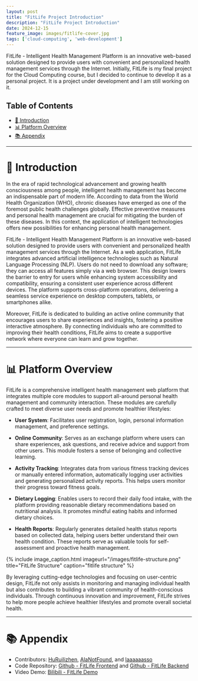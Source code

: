 ```yaml
---
layout: post
title: "FitLife Project Introduction"
description: "FitLife Project Introduction"
date: 2024-12-15
feature_image: images/fitlife-cover.jpg
tags: ['cloud-computing', 'web-development']
---
```


FitLife - Intelligent Health Management Platform is an innovative web-based solution designed to provide users with convenient and personalized health management services through the Internet. Initially, FitLife is my final project for the Cloud Computing course, but I decided to continue to develop it as a personal project. It is a project under development and I am still working on it.

<!--more-->

## Table of Contents
- [📝 Introduction](#-introduction)
- [📊 Platform Overview](#-platform-overview)
- [📚 Appendix](#-appendix)

---

# 📝 Introduction

In the era of rapid technological advancement and growing health consciousness among people, intelligent health management has become an indispensable part of modern life. According to data from the World Health Organization (WHO), chronic diseases have emerged as one of the foremost public health challenges globally. Effective preventive measures and personal health management are crucial for mitigating the burden of these diseases. In this context, the application of intelligent technologies offers new possibilities for enhancing personal health management.

FitLife - Intelligent Health Management Platform is an innovative web-based solution designed to provide users with convenient and personalized health management services through the Internet. As a web application, FitLife integrates advanced artificial intelligence technologies such as Natural Language Processing (NLP). Users do not need to download any software; they can access all features simply via a web browser. This design lowers the barrier to entry for users while enhancing system accessibility and compatibility, ensuring a consistent user experience across different devices. The platform supports cross-platform operations, delivering a seamless service experience on desktop computers, tablets, or smartphones alike.

Moreover, FitLife is dedicated to building an active online community that encourages users to share experiences and insights, fostering a positive interactive atmosphere. By connecting individuals who are committed to improving their health conditions, FitLife aims to create a supportive network where everyone can learn and grow together.

---

# 📊 Platform Overview

FitLife is a comprehensive intelligent health management web platform that integrates multiple core modules to support all-around personal health management and community interaction. These modules are carefully crafted to meet diverse user needs and promote healthier lifestyles:

- **User System**: Facilitates user registration, login, personal information management, and preference settings.
  
- **Online Community**: Serves as an exchange platform where users can share experiences, ask questions, and receive advice and support from other users. This module fosters a sense of belonging and collective learning.

- **Activity Tracking**: Integrates data from various fitness tracking devices or manually entered information, automatically logging user activities and generating personalized activity reports. This helps users monitor their progress toward fitness goals.

- **Dietary Logging**: Enables users to record their daily food intake, with the platform providing reasonable dietary recommendations based on nutritional analysis. It promotes mindful eating habits and informed dietary choices.

- **Health Reports**: Regularly generates detailed health status reports based on collected data, helping users better understand their own health condition. These reports serve as valuable tools for self-assessment and proactive health management.

{% include image_caption.html imageurl="/images/fitlife-structure.png" title="FitLife Structure" caption="fitlife structure" %}

By leveraging cutting-edge technologies and focusing on user-centric design, FitLife not only assists in monitoring and managing individual health but also contributes to building a vibrant community of health-conscious individuals. Through continuous innovation and improvement, FitLife strives to help more people achieve healthier lifestyles and promote overall societal health.

---

# 📚 Appendix

- Contributors: [HuRuilizhen](https://github.com/HuRuilizhen), [AlaNotFound](https://github.com/AlaNotFound), and [laaaaaasso](https://github.com/laaaaaasso)
- Code Repository: [Github - FitLife Frontend](https://github.com/HuRuilizhen/CSC4160-Project-FitLife-Frontend-Server) and [Github - FitLife Backend](https://github.com/HuRuilizhen/CSC4160-Project-FitLife-Backend-Server)
- Video Demo: [Bilibili - FitLife Demo](https://www.bilibili.com/video/BV1NeqoYqEUt/?vd_source=34dab56bed0197eb563d13169b88c828)
